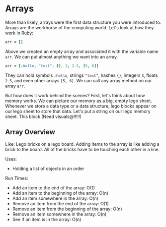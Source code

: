 # Arrays

More than likely, arrays were the first data structure you were introduced to. <!-- Remind that they are build-in in Ruby --> Arrays are the workhorse of the computing world. Let's look at how they work in Ruby:

```ruby
arr = []
```

Above we created an empty array and associated it with the variable name ```arr```. We can put almost anything we want into an array.

```ruby
arr = [:hello, "test", {}, 3, 2.5, [5, 6]]
```

They can hold symbols `:hello`, strings `"test"`, hashes `{}`, integers `3`, floats `2.5`, and even other arrays `[5, 6]`. We can call any array method on our array `arr`.

But how does it work behind the scenes? First, let's think about how memory works. We can picture our memory as a big, empty lego sheet. Whenever we store a data type or a data structure, lego blocks appear on our lego sheet to store that data. Let's put a string on our lego memory sheet. This block (Need visuals@!!!!!)

## Array Overview <!-- Review? -->

Like: Lego bricks on a lego board. Adding items to the array is like adding a brick to the board. All of the bricks have to be touching each other in a line.

Uses:
* Holding a list of objects in an order

Run Times:
* Add an item to the end of the array: O(1)
* Add an item to the beginning of the array: O(n)
* Add an item somewhere in the array: O(n)
* Remove an item from the end of the array: O(1)
* Remove an item from the beginning of the array: O(n)
* Remove an item somewhere in the array: O(n)
* See if an item is in the array: O(n)

